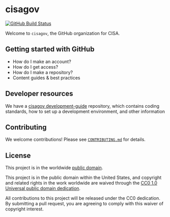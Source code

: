 # cisagov #

[![GitHub Build Status](https://github.com/cisagov/cisagov/workflows/build/badge.svg)](https://github.com/cisagov/cisagov/actions)

Welcome to `cisagov`, the GitHub organization for CISA.

## Getting started with GitHub ##

- How do I make an account?
- How do I get access?
- How do I make a repository?
- Content guides & best practices

## Developer resources ##

We have a [cisagov development-guide](www.github.com/cisagov/development-guide)
repository, which contains coding standards, how to set up a development
environment, and other information

## Contributing ##

We welcome contributions!  Please see [`CONTRIBUTING.md`](CONTRIBUTING.md) for
details.

## License ##

This project is in the worldwide [public domain](LICENSE).

This project is in the public domain within the United States, and
copyright and related rights in the work worldwide are waived through
the [CC0 1.0 Universal public domain
dedication](https://creativecommons.org/publicdomain/zero/1.0/).

All contributions to this project will be released under the CC0
dedication. By submitting a pull request, you are agreeing to comply
with this waiver of copyright interest.
